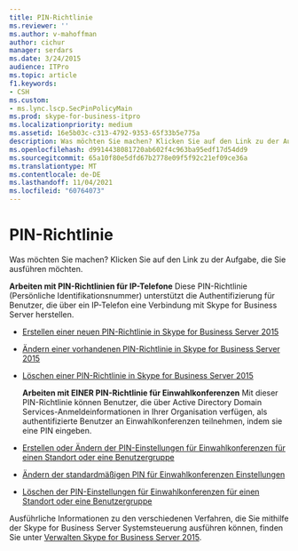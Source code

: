 ```yaml
---
title: PIN-Richtlinie
ms.reviewer: ''
ms.author: v-mahoffman
author: cichur
manager: serdars
ms.date: 3/24/2015
audience: ITPro
ms.topic: article
f1.keywords:
- CSH
ms.custom:
- ms.lync.lscp.SecPinPolicyMain
ms.prod: skype-for-business-itpro
ms.localizationpriority: medium
ms.assetid: 16e5b03c-c313-4792-9353-65f33b5e775a
description: Was möchten Sie machen? Klicken Sie auf den Link zu der Aufgabe, die Sie ausführen möchten.
ms.openlocfilehash: d9914438081720ab602f4c963ba95edf17d54dd9
ms.sourcegitcommit: 65a10f80e5dfd67b2778e09f5f92c21ef09ce36a
ms.translationtype: MT
ms.contentlocale: de-DE
ms.lasthandoff: 11/04/2021
ms.locfileid: "60764073"
---
```

# <a name="pin-policy"></a>PIN-Richtlinie

Was möchten Sie machen? Klicken Sie auf den Link zu der Aufgabe, die Sie ausführen möchten.

 **Arbeiten mit PIN-Richtlinien für IP-Telefone** Diese PIN-Richtlinie (Persönliche Identifikationsnummer) unterstützt die Authentifizierung für Benutzer, die über ein IP-Telefon eine Verbindung mit Skype for Business Server herstellen.
- [Erstellen einer neuen PIN-Richtlinie in Skype for Business Server 2015](../../manage/authentication/create-a-new-pin-policy.md)

- [Ändern einer vorhandenen PIN-Richtlinie in Skype for Business Server 2015](../../manage/authentication/modify-an-existing-pin-policy.md)

- [Löschen einer PIN-Richtlinie in Skype for Business Server 2015](../../manage/authentication/delete-a-pin-policy.md)

  **Arbeiten mit EINER PIN-Richtlinie für Einwahlkonferenzen** Mit dieser PIN-Richtlinie können Benutzer, die über Active Directory Domain Services-Anmeldeinformationen in Ihrer Organisation verfügen, als authentifizierte Benutzer an Einwahlkonferenzen teilnehmen, indem sie eine PIN eingeben.
- [Erstellen oder Ändern der PIN-Einstellungen für Einwahlkonferenzen für einen Standort oder eine Benutzergruppe](/previous-versions/office/lync-server-2013/lync-server-2013-create-or-modify-dial-in-conferencing-pin-settings-for-a-site-or-group-of-users)

- [Ändern der standardmäßigen PIN für Einwahlkonferenzen Einstellungen](/previous-versions/office/lync-server-2013/lync-server-2013-modify-the-default-dial-in-conferencing-pin-settings)

- [Löschen der PIN-Einstellungen für Einwahlkonferenzen für einen Standort oder eine Benutzergruppe](/previous-versions/office/lync-server-2013/lync-server-2013-delete-dial-in-conferencing-pin-settings-for-a-site-or-group-of-users)

Ausführliche Informationen zu den verschiedenen Verfahren, die Sie mithilfe der Skype for Business Server Systemsteuerung ausführen können, finden Sie unter [Verwalten Skype for Business Server 2015](../../manage/manage.md).